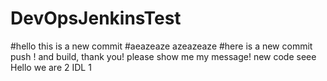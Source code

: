 # DevOpsJenkinsTest
#hello this is a new commit
#aeazeaze
azeazeaze
#here is a new commit push ! and build, thank you!
please show me my message!
new code
seee
Hello we are 2 IDL 1 
